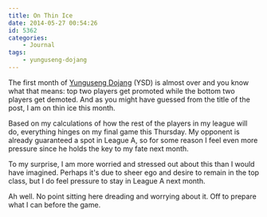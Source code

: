 ```yaml
---
title: On Thin Ice
date: 2014-05-27 00:54:26
id: 5362
categories:
	- Journal
tags:
	- yunguseng-dojang
---
```


The first month of [Yunguseng Dojang](http://www.yunguseng.com "Yunguseng Dojang Official Site") (YSD) is almost over and you know what that means: top two players get promoted while the bottom two players get demoted. And as you might have guessed from the title of the post, I am on thin ice this month.

Based on my calculations of how the rest of the players in my league will do, everything hinges on my final game this Thursday. My opponent is already guaranteed a spot in League A, so for some reason I feel even more pressure since he holds the key to my fate next month.

To my surprise, I am more worried and stressed out about this than I would have imagined. Perhaps it's due to sheer ego and desire to remain in the top class, but I do feel pressure to stay in League A next month.

Ah well. No point sitting here dreading and worrying about it. Off to prepare what I can before the game.